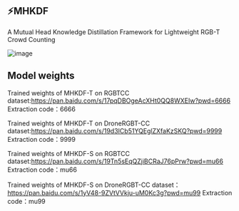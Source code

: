 ## ⚡MHKDF
A Mutual Head Knowledge Distillation Framework for Lightweight RGB-T Crowd Counting

![image](https://github.com/user-attachments/assets/c1999cad-fd36-47f3-b2f4-85f2d9c95198)



## Model weights
Trained weights of MHKDF-T on RGBTCC dataset:https://pan.baidu.com/s/17pqDBOgeAcXHt0QQ8WXEIw?pwd=6666 
Extraction code：6666

Trained weights of MHKDF-T on DroneRGBT-CC dataset:https://pan.baidu.com/s/19d3ICb51YQEglZXfaKzSKQ?pwd=9999 
Extraction code：9999

Trained weights of MHKDF-S on RGBTCC dataset:https://pan.baidu.com/s/19Tn5sEqQZjiBCRaJ76pPrw?pwd=mu66 
Extraction code：mu66

Trained weights of MHKDF-S on DroneRGBT-CC dataset：https://pan.baidu.com/s/1yV48-9ZVtVVkju-uM0Kc3g?pwd=mu99 
Extraction code：mu99


##
